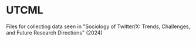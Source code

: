 # UTCML

Files for collecting data seen in "Sociology of Twitter/X: Trends, Challenges, and Future Research Directions" (2024) 

